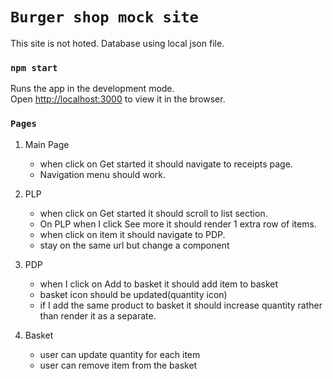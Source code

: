 # `Burger shop mock site`

This site is not hoted.
Database using local json file.

### `npm start`

Runs the app in the development mode.\
Open [http://localhost:3000](http://localhost:3000) to view it in the browser.


### `Pages`

1. Main Page
    * when click on Get started it should navigate to receipts page.
    * Navigation menu should work.
  
2. PLP
    * when click on Get started it should scroll to list section.
    * On PLP when I click See more it should render 1 extra row of items.
    * when click on item it should navigate to PDP.
    * stay on the same url but change a component
  
3. PDP
    * when I click on Add to basket it should add item to basket
    * basket icon should be updated(quantity icon)
    * if I add the same product to basket it should increase quantity rather than render it as a separate.

4. Basket
    * user can update quantity for each item
    * user can remove item from the basket
